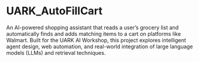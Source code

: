 # UARK_AutoFillCart
An AI-powered shopping assistant that reads a user’s grocery list and automatically finds and adds matching items to a cart on platforms like Walmart. Built for the UARK AI Workshop, this project explores intelligent agent design, web automation, and real-world integration of large language models (LLMs) and retrieval techniques.
